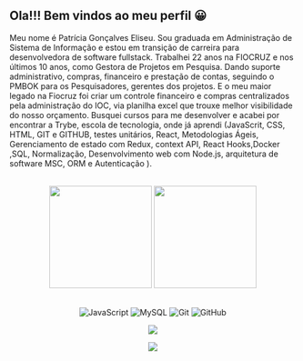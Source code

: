 ## Ola!!! Bem vindos ao meu perfil 😀

Meu nome é Patrícia Gonçalves Eliseu. Sou graduada em Administração de Sistema de Informação e estou em transição de carreira para desenvolvedora de software fullstack.
Trabalhei 22 anos na FIOCRUZ e nos últimos 10 anos, como Gestora de Projetos em Pesquisa. Dando suporte administrativo, compras, financeiro e prestação de contas, seguindo o PMBOK para os Pesquisadores, gerentes dos projetos. E o meu maior legado na Fiocruz foi criar um controle financeiro e compras centralizados pela administração do IOC, via planilha excel que trouxe melhor visibilidade do nosso orçamento. 
Busquei cursos para me desenvolver e acabei por encontrar a Trybe, escola de tecnologia, onde já aprendi (JavaScrit, CSS, HTML, GIT e GITHUB, testes unitários, React, Metodologias Ágeis, Gerenciamento de estado com Redux, context API, React Hooks,Docker ,SQL, Normalização, Desenvolvimento web com Node.js, arquitetura de software MSC, ORM e Autenticação ).

<br>

<!-- GITHUB STATUS -->
<div align="center">
  <img height="180em" src="https://github-readme-stats.vercel.app/api?username=patriciaEliseu&show_icons=true&theme=cobalt&include_all_commits=true&count_private=true"/>
  <img height="180em" src="https://github-readme-stats.vercel.app/api/top-langs/?username=patriciaEliseu&layout=compact&langs_count=10&theme=dark"/>

  <!-- TEMAS: dark, radical, merko, gruvbox, tokyonight, onedark, cobalt, synthwave, highcontrast, dracula -->
</div>

<br>

<!-- TECNOLOGIAS -->
<div align="center">

![JavaScript](https://img.shields.io/badge/-JavaScript-black?style=flat-square&logo=javascript)
![MySQL](https://img.shields.io/badge/-MySQL-black?style=flat-square&logo=mysql)
![Git](https://img.shields.io/badge/-Git-black?style=flat-square&logo=git)
![GitHub](https://img.shields.io/badge/-GitHub-181717?style=flat-square&logo=github)

</div>

<!-- REDES SOCIAIS -->
<div align="center">
 <a href="https://www.linkedin.com/in/patriciaeliseupge/" target="_blank"><img src="https://img.shields.io/badge/-LinkedIn-%230077B5?style=for-the-badge&logo=linkedin&logoColor=white" target="_blank"></a>  
  
  
  ![](https://visitor-badge.glitch.me/badge?page_id=patriciaElise)
</div>